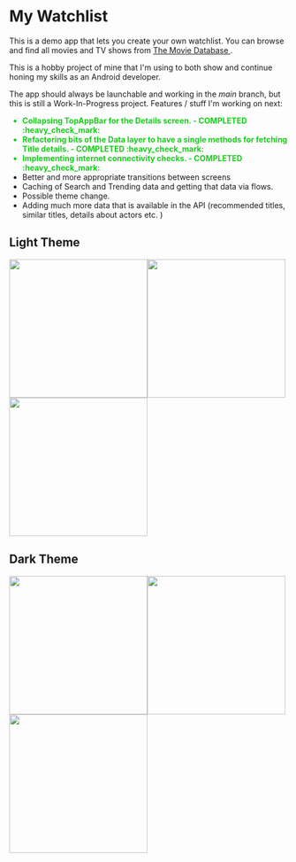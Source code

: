 # My Watchlist
This is a demo app that lets you create your own watchlist. You can browse and find all movies and TV shows from [The Movie Database ](https://www.themoviedb.org/ "The Movie Database").

This is a hobby project of mine that I'm using to both show and continue honing my skills as an Android developer.

The app should always be launchable and working in the *main* branch, but this is still a Work-In-Progress project. Features / stuff I'm working on next:
<ul><li style="color:#19CC1C;font-weight:bold;">Collapsing TopAppBar for the Details screen. - COMPLETED :heavy_check_mark:</li><li style="color:#19CC1C;font-weight:bold;">Refactoring bits of the Data layer to have a single methods for fetching Title details. - COMPLETED :heavy_check_mark:</li><li style="color:#19CC1C;font-weight:bold;">Implementing internet connectivity checks. - COMPLETED :heavy_check_mark:</li><li>Better and more appropriate transitions between screens</li><li>Caching of Search and Trending data and getting that data via flows.</li><li>Possible theme change.</li><li>Adding much more data that is available in the API (recommended titles, similar titles, details about actors etc. )</li></ul>

## Light Theme

<img src="https://user-images.githubusercontent.com/34347984/212759648-903e3147-7f9e-4968-9157-9e17c34b5890.jpg" width="250"/><img src="https://user-images.githubusercontent.com/34347984/212759652-24d1ff71-e1b6-4a66-afbd-84f7acf22e03.jpg" width="250"/><img src="https://user-images.githubusercontent.com/34347984/212759654-89df1db2-86fa-44fe-8d12-3920741d41da.jpg" width="250"/>

## Dark Theme

<img src="https://user-images.githubusercontent.com/34347984/212759656-f43ab28d-1bcb-49a1-9d6e-c1ca95c9b675.jpg" width="250"/><img src="https://user-images.githubusercontent.com/34347984/212759657-208b6432-0a00-4edf-bd7f-94dab7c96bc0.jpg" width="250"/><img src="https://user-images.githubusercontent.com/34347984/212759660-ede99931-6aac-4f32-86c8-be35219c9b5a.jpg" width="250"/>
